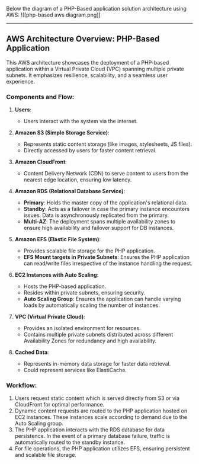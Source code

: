 
Below the diagram of a PHP-Based application solution architecture using AWS:
![[php-based aws diagram.png]]

---

## AWS Architecture Overview: PHP-Based Application

This AWS architecture showcases the deployment of a PHP-based application within a Virtual Private Cloud (VPC) spanning multiple private subnets. It emphasizes resilience, scalability, and a seamless user experience.

### Components and Flow:

1. **Users**:
   - Users interact with the system via the internet.
  
2. **Amazon S3 (Simple Storage Service)**:
   - Represents static content storage (like images, stylesheets, JS files).
   - Directly accessed by users for faster content retrieval.

3. **Amazon CloudFront**:
   - Content Delivery Network (CDN) to serve content to users from the nearest edge location, ensuring low latency.

4. **Amazon RDS (Relational Database Service)**:
   - **Primary**: Holds the master copy of the application's relational data.
   - **Standby**: Acts as a failover in case the primary instance encounters issues. Data is asynchronously replicated from the primary.
   - **Multi-AZ**: The deployment spans multiple availability zones to ensure high availability and failover support for DB instances.

5. **Amazon EFS (Elastic File System)**:
   - Provides scalable file storage for the PHP application.
   - **EFS Mount targets in Private Subnets**: Ensures the PHP application can read/write files irrespective of the instance handling the request.

6. **EC2 Instances with Auto Scaling**:
   - Hosts the PHP-based application.
   - Resides within private subnets, ensuring security.
   - **Auto Scaling Group**: Ensures the application can handle varying loads by automatically scaling the number of instances.

7. **VPC (Virtual Private Cloud)**:
   - Provides an isolated environment for resources.
   - Contains multiple private subnets distributed across different Availability Zones for redundancy and high availability.

8. **Cached Data**:
   - Represents in-memory data storage for faster data retrieval.
   - Could represent services like ElastiCache.

### Workflow:

1. Users request static content which is served directly from S3 or via CloudFront for optimal performance.
2. Dynamic content requests are routed to the PHP application hosted on EC2 instances. These instances scale according to demand due to the Auto Scaling group.
3. The PHP application interacts with the RDS database for data persistence. In the event of a primary database failure, traffic is automatically routed to the standby instance.
4. For file operations, the PHP application utilizes EFS, ensuring persistent and scalable file storage.

